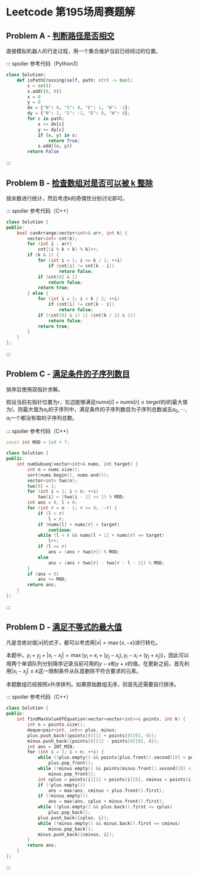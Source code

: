 # Leetcode 第195场周赛题解

## Problem A - [判断路径是否相交](https://leetcode-cn.com/problems/path-crossing/)

直接模拟机器人的行走过程，用一个集合维护当前已经经过的位置。

::: spoiler 参考代码（Python3）

```python
class Solution:
    def isPathCrossing(self, path: str) -> bool:
        s = set()
        s.add((0, 0))
        x = 0
        y = 0
        dx = {"N": 0, "S": 0, "E": 1, "W": -1};
        dy = {"N": 1, "S": -1, "E": 0, "W": 0};
        for c in path:
            x += dx[c]
            y += dy[c]
            if (x, y) in s:
                return True;
            s.add((x, y))
        return False
```

:::

## Problem B - [检查数组对是否可以被 k 整除](https://leetcode-cn.com/problems/check-if-array-pairs-are-divisible-by-k/)

按余数进行统计，然后考虑$k$的奇偶性分别讨论即可。

::: spoiler 参考代码（C++）

```cpp
class Solution {
public:
    bool canArrange(vector<int>& arr, int k) {
        vector<int> cnt(k);
        for (int i : arr)
            cnt[(i % k + k) % k]++;
        if (k & 1) {
            for (int i = 1; i <= k / 2; ++i)
                if (cnt[i] != cnt[k - i])
                    return false;
            if (cnt[0] & 1)
                return false;
            return true;
        } else {
            for (int i = 1; i < k / 2; ++i)
                if (cnt[i] != cnt[k - i])
                    return false;
            if ((cnt[0] & 1) || (cnt[k / 2] & 1))
                return false;
            return true;
        }
    }
};
```

:::

## Problem C - [满足条件的子序列数目](https://leetcode-cn.com/problems/number-of-subsequences-that-satisfy-the-given-sum-condition/)

排序后使用双指针求解。

假设当前右指针位置为$r$，左边能够满足$nums[i]+nums[r]\leq target$的$i$的最大值为$l$，则最大值为$a_r$的子序列中，满足条件的子序列数目为子序列总数减去$a_0,\cdots,a_l$一个都没有取的子序列总数。

::: spoiler 参考代码（C++）

```cpp
const int MOD = 1e9 + 7;

class Solution {
public:
    int numSubseq(vector<int>& nums, int target) {
        int n = nums.size();
        sort(nums.begin(), nums.end());
        vector<int> two(n);
        two[0] = 1;
        for (int i = 1; i < n; ++i)
            two[i] = (two[i - 1] << 1) % MOD;
        int ans = 0, l = 0;
        for (int r = n - 1; r >= 0; --r) {
            if (l > r)
                l = r;
            if (nums[l] + nums[r] > target)
                continue;
            while (l < r && nums[l + 1] + nums[r] <= target)
                l++;
            if (l == r)
                ans = (ans + two[r]) % MOD;
            else
                ans = (ans + two[r] - two[r - l - 1]) % MOD;
        }
        if (ans < 0)
            ans += MOD;
        return ans;
    }
};
```

:::


## Problem D - [满足不等式的最大值](https://leetcode-cn.com/problems/max-value-of-equation/)

凡是含绝对值$|x|$的式子，都可以考虑用$|x|=\max\{x,-x\}$进行转化。

本题中，$y_i+y_j+|x_i-x_j|=\max\{y_i+x_i+(y_j-x_j),y_i-x_i+(y_j+x_j)\}$，因此可以用两个单调队列分别降序记录当前可用的$y-x$和$y+x$的值。在更新之前，首先利用$|x_i-x_j|\leq k$这一限制条件从队首删除不符合要求的元素。

本题数组已经按照$x$升序排列。如果原始数组无序，则首先还需要自行排序。

::: spoiler 参考代码（C++）

```cpp
class Solution {
public:
    int findMaxValueOfEquation(vector<vector<int>>& points, int k) {
        int n = points.size();
        deque<pair<int, int>> plus, minus;
        plus.push_back({points[0][1] + points[0][0], 0});
        minus.push_back({points[0][1] - points[0][0], 0});
        int ans = INT_MIN;
        for (int i = 1; i < n; ++i) {
            while (!plus.empty() && points[plus.front().second][0] < points[i][0] - k)
                plus.pop_front();
            while (!minus.empty() && points[minus.front().second][0] < points[i][0] - k)
                minus.pop_front();
            int cplus = points[i][1] + points[i][0], cminus = points[i][1] - points[i][0];
            if (!plus.empty())
                ans = max(ans, cminus + plus.front().first);
            if (!minus.empty())
                ans = max(ans, cplus + minus.front().first);
            while (!plus.empty() && plus.back().first <= cplus)
                plus.pop_back();
            plus.push_back({cplus, i});
            while (!minus.empty() && minus.back().first <= cminus)
                minus.pop_back();
            minus.push_back({cminus, i});
        }
        return ans;
    }
};
```

:::

<Utterances />

